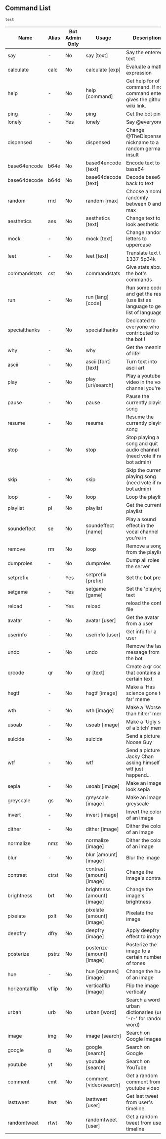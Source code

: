 ## Command List

`test`

|Name          |Alias|Bot Admin Only|Usage                      |Description                                                                     |
|--------------|-----|--------------|---------------------------|--------------------------------------------------------------------------------|
|say           |-    |No            |say [text]                 |Say the entered text                                                            |
|calculate     |calc |No            |calculate [exp]            |Evaluate a math expression                                                      |
|help          |-    |No            |help [command]             |Get help for of command. If now command enter, gives the github wiki link.      |
|ping          |-    |No            |ping                       |Get the bot ping                                                                |
|lonely        |-    |Yes           |lonely                     |Say @everyone                                                                   |
|dispensed     |-    |No            |dispensed                  |Change @TheDispenser's nickname to a random german insult                       |
|base64encode  |b64e |No            |base64encode [text]        |Encode text to base64                                                           |
|base64decode  |b64d |No            |base64decode [text]        |Decode base64 back to text                                                      |
|random        |rnd  |No            |random [max]               |Choose a nomber randomly between 0 and max                                      |
|aesthetics    |aes  |No            |aesthetics [text]          |Change text to look aesthetic                                                   |
|mock          |-    |No            |mock [text]                |Change random letters to uppercase                                              |
|leet          |-    |No            |leet [text]                |Translate text to 1337 5p34k                                                    |
|commandstats  |cst  |No            |commandstats               |Give stats about the bot's commands                                             |
|run           |-    |No            |run [lang] [code]          |Run some code and get the result (use list as language to get list of languages)|
|specialthanks |-    |No            |specialthanks              |Decicated to everyone who contributed to the bot !                              |
|why           |-    |No            |why                        |Get the meaning of life!                                                        |
|ascii         |-    |No            |ascii [font] [text]        |Turn text into ascii art                                                        |
|play          |-    |No            |play [url/search]          |Play a youtube video in the vocal channel you're in                             |
|pause         |-    |No            |pause                      |Pause the currently playing song                                                |
|resume        |-    |No            |resume                     |Resume the currently playing song                                               |
|stop          |-    |No            |stop                       |Stop playing a song and quit audio channel (need vote if not bot admin)         |
|skip          |-    |No            |skip                       |Skip the currently playing song (need vote if not bot admin)                    |
|loop          |-    |No            |loop                       |Loop the playlist                                                               |
|playlist      |pl   |No            |playlist                   |Get the current playlist                                                        |
|soundeffect   |se   |No            |soundeffect [name]         |Play a sound effect in the vocal channel you're in                              |
|remove        |rm   |No            |loop                       |Remove a song from the playlist                                                 |
|dumproles     |-    |No            |dumproles                  |Dump all roles on the server                                                    |
|setprefix     |-    |Yes           |setprefix [prefix]         |Set the bot prefix                                                              |
|setgame       |-    |Yes           |setgame [game]             |Set the 'playing' text                                                          |
|reload        |-    |Yes           |reload                     |reload the config file                                                          |
|avatar        |-    |No            |avatar [user]              |Get the avatar from a user                                                      |
|userinfo      |-    |No            |userinfo [user]            |Get info for a user                                                             |
|undo          |-    |No            |undo                       |Remove the last message from the bot                                            |
|qrcode        |qr   |No            |qr [text]                  |Create a qr code that contains a certain text                                   |
|hsgtf         |-    |No            |hsgtf [image]              |Make a 'Has science gone too far' meme                                          |
|wth           |-    |No            |wth [image]                |Make a 'Worse than hitler' meme                                                 |
|usoab         |-    |No            |usoab [image]              |Make a 'Ugly son of a bitch' meme                                               |
|suicide       |-    |No            |suicide                    |Send a picture of Noose Guy                                                     |
|wtf           |-    |No            |wtf                        |Send a picture of Jacky Chan asking himself wtf just happend...                 |
|sepia         |-    |No            |usoab [image]              |Make an image look sepia                                                        |
|greyscale     |gs   |No            |greyscale [image]          |Make an image greyscale                                                         |
|invert        |-    |No            |invert [image]             |Invert the colors of an image                                                   |
|dither        |-    |No            |dither [image]             |Dither the colors of an image                                                   |
|normalize     |nmz  |No            |normalize [image]          |Dither the colors of an image                                                   |
|blur          |-    |No            |blur [amount] [image]      |Blur the image                                                                  |
|contrast      |ctrst|No            |contrast [amount] [image]  |Change the image's contrast                                                     |
|brightness    |brt  |No            |brightness [amount] [image]|Change the image's brightness                                                   |
|pixelate      |pxlt |No            |pixelate [amount] [image]  |Pixelate the image                                                              |
|deepfry       |dfry |No            |deepfry [image]            |Apply deepfry effect to image                                                   |
|posterize     |pstrz|No            |posterize [amount] [image] |Posterize the image to a certain number of tones                                |
|hue           |-    |No            |hue [degrees] [image]      |Change the hue of an image                                                      |
|horizontalflip|vflip|No            |verticalflip [image]       |Flip the image verticaly                                                        |
|urban         |urb  |No            |urban [word]               |Search a word on urban dictionaries (use '-r-' for random word)                 |
|image         |img  |No            |image [search]             |Search on Google Images                                                         |
|google        |g    |No            |google [search]            |Search on Google                                                                |
|youtube       |yt   |No            |youtube [search]           |Search on YouTube                                                               |
|comment       |cmt  |No            |comment [video/search]     |Get a random comment from a youtube video                                       |
|lasttweet     |ltwt |No            |lasttweet [user]           |Get last tweet from user's timeline                                             |
|randomtweet   |rtwt |No            |randomtweet [user]         |Get a random tweet from user's timeline                                         |
